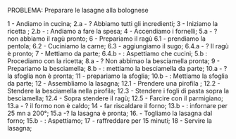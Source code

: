 PROBLEMA: Preparare le lasagne alla bolognese

1 - Andiamo in cucina;
2.a - ? Abbiamo tutti gli incredienti;
    3 - Iniziamo la ricetta ;
2.b - : Andiamo a fare la spesa;
4 - Accendiamo i fornelli;
5.a - ? non abbiamo il ragù pronto;
    6 - Prepariamo il ragù
    6.1 - prendiamo la pentola;
    6.2 - Cuciniamo la carne;
    6.3 - aggiungiamo il sugo;
    6.4.a - ? Il ragù è pronto;
        7 - Mettiamo da parte;
    6.4.b - : Aspettiamo che cucini;
5.b : Procediamo con la ricetta;
8.a - ? Non abbimao la besciamella pronta;
    9 - Prepariamo la besciamella;
8.b - : mettiamo la besciamella da parte;
10.a - ? la sfoglia non è pronta;
    11 - prepariamo la sfoglia;
10.b - : Mettiamo la sfoglia da parte;
12 - Assembliamo la lasagna;
12.1 - Prendere una pirofila ;
12.2 - Stendere la besciamella nella pirofila;
12.3 - Stendere i fogli di pasta sopra la besciamella;
12.4 - Sopra stendere il ragù;
12.5 - Farcire con il parmigiano;
13.a - ? il formo non è caldo;
   14 - far riscaldare il forno;
13.b - : infornare per 25 mn a 200°;
15.a -? la lasagna è pronta;
    16. - Togliamo la lasagna dal forno;
15.b - : Aspettiamo;
17 - raffreddare per 15 minuti;
18 - Servire la lasagna;